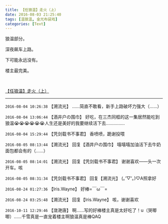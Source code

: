 ```yaml
---
title: 【任狼温】走火（上）
date: 2016-08-03 21:25:40
tags: [温狼温, 金光布袋戏]
categories: [Text]
---
```


<p dir="ltr"  >狼温部分。</p> 
<p dir="ltr"  >深夜飙车上路。</p> 
<p dir="ltr"  >下可能永远没有。</p> 
<p dir="ltr"  >楼主最完美。</p> 
<p dir="ltr"  >&nbsp;</p> 
<p dir="ltr"  ><a rel="nofollow" href="http://weibo.com/2903859703/E1VJMFdTw?from=page_1005052903859703_profile&amp;wvr=6&amp;mod=weibotime" target="_blank"  >【任狼温】走火（上）</a></p>

<!-- more -->

---

`2016-08-04 10:26:38` 【溯流光】 ……简直不敢看，新手上路破坏力强大（……）

`2016-08-04 13:06:44` 【酒井户の围巾】 好吃，在三杰同框的这一集居然能吃到狼温😭😭😭😭😭😭人生还是美好的我要继续活下去……………

`2016-08-04 15:29:44` 【凭剑载书不事君】 香喷喷，跪谢投喂

`2016-08-05 08:13:44` 【溯流光】 回复【酒井户の围巾】 嘻嘻嘻加油活下去牛奶面包都会有的（……）

`2016-08-05 08:14:01` 【溯流光】 回复【凭剑载书不事君】 谢谢喜欢——头一次开车。咳

`2016-08-05 08:31:34` 【凭剑载书不事君】 回复【溯流光】 (｡’▽’｡)♡A照拿好

`2016-08-24 01:27:36` 【Iris.Wayne】 好棒=￣ω￣=

`2016-08-24 03:25:48` 【溯流光】 回复【Iris.Wayne】 咳，谢谢喜欢

`2016-10-11 12:29:46` 【潋滟唐】 啊……写的好棒楼主真是太好吃了！u（哭唧唧）……千雪真是一直宠着楼主啊狼温真是棒QAQ
